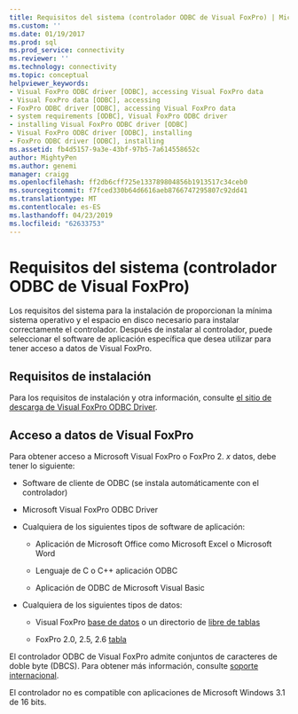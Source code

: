 ```yaml
---
title: Requisitos del sistema (controlador ODBC de Visual FoxPro) | Microsoft Docs
ms.custom: ''
ms.date: 01/19/2017
ms.prod: sql
ms.prod_service: connectivity
ms.reviewer: ''
ms.technology: connectivity
ms.topic: conceptual
helpviewer_keywords:
- Visual FoxPro ODBC driver [ODBC], accessing Visual FoxPro data
- Visual FoxPro data [ODBC], accessing
- FoxPro ODBC driver [ODBC], accessing Visual FoxPro data
- system requirements [ODBC], Visual FoxPro ODBC driver
- installing Visual FoxPro ODBC driver [ODBC]
- Visual FoxPro ODBC driver [ODBC], installing
- FoxPro ODBC driver [ODBC], installing
ms.assetid: fb4d5157-9a3e-43bf-97b5-7a614558652c
author: MightyPen
ms.author: genemi
manager: craigg
ms.openlocfilehash: ff2db6cff725e133789804856b1913517c34ceb0
ms.sourcegitcommit: f7fced330b64d6616aeb8766747295807c92dd41
ms.translationtype: MT
ms.contentlocale: es-ES
ms.lasthandoff: 04/23/2019
ms.locfileid: "62633753"
---
```

# <a name="system-requirements-visual-foxpro-odbc-driver"></a>Requisitos del sistema (controlador ODBC de Visual FoxPro)
Los requisitos del sistema para la instalación de proporcionan la mínima sistema operativo y el espacio en disco necesario para instalar correctamente el controlador. Después de instalar al controlador, puede seleccionar el software de aplicación específica que desea utilizar para tener acceso a datos de Visual FoxPro.  
  
## <a name="installation-requirements"></a>Requisitos de instalación  
 Para los requisitos de instalación y otra información, consulte [el sitio de descarga de Visual FoxPro ODBC Driver](https://go.microsoft.com/fwlink/?LinkId=121318).  
  
## <a name="accessing-visual-foxpro-data"></a>Acceso a datos de Visual FoxPro  
 Para obtener acceso a Microsoft Visual FoxPro o FoxPro 2. *x* datos, debe tener lo siguiente:  
  
-   Software de cliente de ODBC (se instala automáticamente con el controlador)  
  
-   Microsoft Visual FoxPro ODBC Driver  
  
-   Cualquiera de los siguientes tipos de software de aplicación:  
  
    -   Aplicación de Microsoft Office como Microsoft Excel o Microsoft Word  
  
    -   Lenguaje de C o C++ aplicación ODBC  
  
    -   Aplicación de ODBC de Microsoft Visual Basic  
  
-   Cualquiera de los siguientes tipos de datos:  
  
    -   Visual FoxPro [base de datos](../../odbc/microsoft/visual-foxpro-terminology.md) o un directorio de [libre de tablas](../../odbc/microsoft/visual-foxpro-terminology.md)  
  
    -   FoxPro 2.0, 2.5, 2.6 [tabla](../../odbc/microsoft/visual-foxpro-terminology.md)  
  
 El controlador ODBC de Visual FoxPro admite conjuntos de caracteres de doble byte (DBCS). Para obtener más información, consulte [soporte internacional](../../odbc/microsoft/international-support-visual-foxpro-odbc-driver.md).  
  
 El controlador no es compatible con aplicaciones de Microsoft Windows 3.1 de 16 bits.
